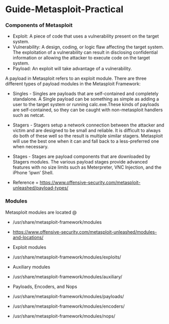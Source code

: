 # Guide-Metasploit-Practical

### **Components of Metasploit**
- Exploit: A piece of code that uses a vulnerability present on the target system.
- Vulnerability: A design, coding, or logic flaw affecting the target system. The exploitation of a vulnerability can result in disclosing confidential information 
or allowing the attacker to execute code on the target system.
- Payload: An exploit will take advantage of a vulnerability. 

A payload in Metasploit refers to an exploit module. There are three different types of payload modules in the Metasploit Framework: 
- Singles - Singles are payloads that are self-contained and completely standalone. A Single payload can be something as simple as adding a user to the target system 
or running calc.exe.These kinds of payloads are self-contained, so they can be caught with non-metasploit handlers such as netcat.
- Stagers - Stagers setup a network connection between the attacker and victim and are designed to be small and reliable. It is difficult to always do both of 
these well so the result is multiple similar stagers. Metasploit will use the best one when it can and fall back to a less-preferred one when necessary.
- Stages - Stages are payload components that are downloaded by Stagers modules. 
The various payload stages provide advanced features with no size limits such as Meterpreter, VNC Injection, and the iPhone ‘ipwn’ Shell.

- Reference = https://www.offensive-security.com/metasploit-unleashed/payload-types/

### **Modules**

Metasploit modules are located @ 

- /usr/share/metasploit-framework/modules
- https://www.offensive-security.com/metasploit-unleashed/modules-and-locations/

- Exploit modules 
- /usr/share/metasploit-framework/modules/exploits/

- Auxiliary modules
- /usr/share/metasploit-framework/modules/auxiliary/

- Payloads, Encoders, and Nops
- /usr/share/metasploit-framework/modules/payloads/
- /usr/share/metasploit-framework/modules/encoders/
- /usr/share/metasploit-framework/modules/nops/


